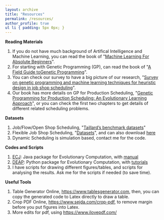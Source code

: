 ```yaml
---
layout: archive
title: "Resources"
permalink: /resources/
author_profile: true
ul li { padding: 5px 0px; }
---
```

**Reading Materials**

<ol>
<li> If you do not have much background of Artifical Intelligence and Machine Learning, you can read the book of "<a target="_blank" href="https://github.com/fangfang-zhang/fangfang-zhang.github.io/blob/main/files/Machine%20Learning%20For%20Absolute%20Beginners.pdf">Machine Learning For Absolute Beginners</a>".</li>	
<li> For starting with Genetic Programming (GP), can read the book of "<a target="_blank" href="https://github.com/fangfang-zhang/fangfang-zhang.github.io/blob/main/files/A_Field_Guide_to_Genetic_Programming.pdf">A Field Guide toGenetic Programming</a>".</li>	
<li> You can check our survey to have a big picture of our research, "<a target="_blank" href="https://github.com/fangfang-zhang/fangfang-zhang.github.io/blob/main/files/%5B2023%5D%20Survey_on_Genetic_Programming_and_Machine_Learning_Techniques_for_Heuristic_Design_in_Job_Shop_Scheduling.pdf">Survey on genetic programming and machine learning techniques for heuristic design in job shop scheduling</a>".</li>	
<li> Our book has more details on GP for Production Scheduling, "<a target="_blank" href="https://github.com/fangfang-zhang/fangfang-zhang.github.io/blob/main/files/2021-Zhang2021_Book_GeneticProgrammingForProduction.pdf">Genetic Programming for Production Scheduling: An Evolutionary Learning Approach</a>", or you can check the first two chapters to get details of different related scheduling problems.</li>
</ol>

**Datasets**
<ol>
<li>Job/Flow/Open Shop Scheduling, "<a target="_blank" href="http://mistic.heig-vd.ch/taillard/problemes.dir/ordonnancement.dir/ordonnancement.html">Taillard’s benchmark datasets</a>"</li>
<li>Flexible Job Shop Scheduling, "<a target="_blank" href="https://people.idsia.ch/~monaldo/fjsp.html">Datasets</a>", and can also download <a target="_blank" href="https://github.com/fangfang-zhang/fangfang-zhang.github.io/blob/main/files/FJSS-Datasets.zip">here</a></li>
<li>Dynamic Scheduling is simulation based, contact me for the code. </li>	
</ol>	

**Codes and Scripts**
<ol>
<li><a target="_blank" href="http://www.cs.gmu.edu/~eclab/projects/ecj/">ECJ</a>: Java package for Evolutionary Computation, with <a target="_blank" href="https://cs.gmu.edu/~eclab/projects/ecj/manual.pdf">manual</a></li>
<li><a target="_blank" href="https://github.com/DEAP/deap">DEAP</a>: Python package for Evolutionary Computation, with <a target="_blank" href="http://deap.readthedocs.io/en/master/">tutorials</a></li>
<li>I have scripts for drawing different figures/tables, and scripts for analysing the results. Ask me for the scripts if needed (to save time).</li>
</ol>	

**Useful Tools**
<ol>
<li>Table Generator Online, <a target="_blank" href="https://www.tablesgenerator.com/">https://www.tablesgenerator.com</a>, then, you can copy the generated code to Latex directly to draw a table.</li>
<li>Crop PDF Online, <a target="_blank" href="https://www.sejda.com/crop-pdf">https://www.sejda.com/crop-pdf</a>, to remove margin before you put figures into Latex.</li>
<li>More edits for pdf, using <a target="_blank" href="https://www.ilovepdf.com/">https://www.ilovepdf.com/</a></li>
</ol>	